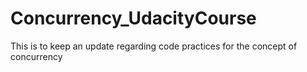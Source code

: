 # Concurrency_UdacityCourse
This is to keep an update regarding code practices for the concept of concurrency
